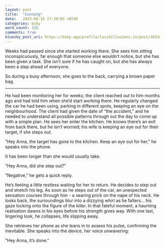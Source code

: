 ```yaml
---
layout: post
title:  "Cunning"
date:   2023-08-16 17:39:03 +0530
categories: bsky
word_count: 326
comments: true
bluesky_post_uri: https://bsky.app/profile/lucidillusions.in/post/3k53dekmimd2b
---
```

Weeks had passed since she started working there. She sees him sitting inconspicuously, far enough that someone else wouldn’t notice, but she has been given a task. She isn’t sure if he has caught on, but she has always been a step ahead of everyone.

So during a busy afternoon, she goes to the back, carrying a brown paper bag.

- - -

He had been monitoring her for weeks; the client reached out to him months ago and had told him when she’d start working there. He regularly changed the car he had been using, parking in different spots, keeping an eye on the neighbourhood. The client had given the date of “the accident,” and he needed to understand all possible patterns through out the day to come up with a simple plan. He sees her enter the kitchen. He knows there’s an exit from back there, but he isn’t worried; his wife is keeping an eye out for their target, if she steps out.

"Hey Anna, the target has gone to the kitchen. Keep an eye out for her," he speaks into the phone.

It has been longer than she would usually take.

"Hey Anna, did she step out?"

"Negative," he gets a quick reply.

He’s feeling a little restless waiting for her to return. He decides to step out and stretch his leg. As soon as he steps out of the car, an unexpected sensation courses through him - a searing prick on the nape of his neck. He looks back, the surroundings blur into a dizzying whirl as he falters… his gaze locking onto the figure of the killer. In that fateful moment, a haunting realisation dawns in his eyes before his strength gives way. With one last, lingering look, he collapses, life slipping away.

She retrieves her phone as she leans in to assess his pulse, confirming the inevitable. She speaks into the device, her voice unwavering:

"Hey Anna, it’s done."
